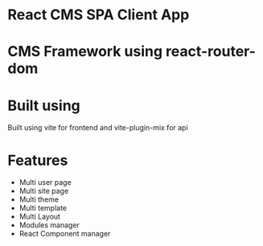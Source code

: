 # React CMS SPA Client App

# CMS Framework using react-router-dom

# Built using

Built using vite for frontend and vite-plugin-mix for api
# Features

- Multi user page
- Multi site page
- Multi theme
- Multi template
- Multi Layout
- Modules manager
- React Component manager